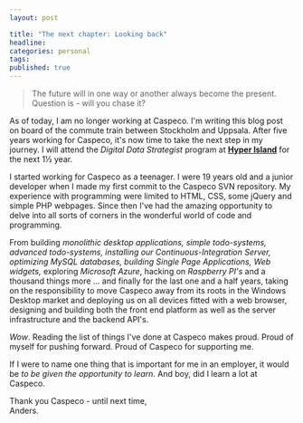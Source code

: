 ```yaml
---
layout: post

title: "The next chapter: Looking back"
headline: 
categories: personal
tags: 
published: true
---
```

> The future will in one way or another always become the present. Question is - will you chase it?

As of today, I am no longer working at Caspeco.
I'm writing this blog post on board of the commute train between Stockholm and Uppsala. After five years working for Caspeco, it's now time to take the next step in my journey. I will attend the *Digital Data Strategist* program at **[Hyper Island](http://hyperisland.se)** for the next 1½ year.  

I started working for Caspeco as a teenager. I were 19 years old and a junior developer when I made my first commit to the Caspeco SVN repository. My experience with programming were limited to HTML, CSS, some jQuery and simple PHP webpages. Since then I've had the amazing opportunity to delve into all sorts of corners in the wonderful world of code and programming.  

From building *monolithic desktop applications, simple todo-systems, advanced todo-systems, installing our Continuous-Integration Server, optimizing MySQL databases, building Single Page Applications, Web widgets,* exploring *Microsoft Azure*, hacking on *Raspberry PI's* and a thousand things more ... and finally for the last one and a half years, taking on the responsibility to move Caspeco away from its roots in the Windows Desktop market and deploying us on all devices fitted with a web browser, designing and building both the front end platform as well as the server infrastructure and the backend API's. 

*Wow*. Reading the list of things I've done at Caspeco makes proud. Proud of myself for pushing forward. Proud of Caspeco for supporting me.

If I were to name one thing that is important for me in an employer, it would be *to be given the opportunity to learn*. And boy, did I learn a lot at Caspeco. 

Thank you Caspeco - until next time,  
Anders.
